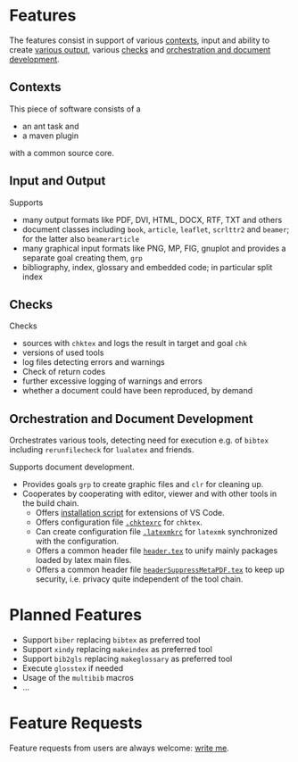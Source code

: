<!-- markdownlint-disable no-trailing-spaces -->
<!-- markdownlint-disable no-inline-html -->

# Features

The features consist in support of various [contexts](#contexts), 
input and ability to create [various output](#input-and-output), 
various [checks](#checks) and [orchestration and document development](#orchestration-and-document-development). 


## Contexts 

This piece of software consists of a 

- an ant task and 
- a maven plugin 
  
with a common source core. 


## Input and Output 

Supports 

- many output formats like PDF, DVI, HTML, DOCX, RTF, TXT and others 
- document classes including `book`, `article`, `leaflet`, `scrlttr2` and `beamer`; for the latter also `beamerarticle` 
- many graphical input formats like PNG, MP, FIG, gnuplot and provides a separate goal creating them, `grp` 
- bibliography, index, glossary and embedded code; in particular split index 


## Checks 

Checks 

- sources with `chktex` and logs the result in target and goal `chk` 
- versions of used tools 
- log files detecting errors and warnings 
- Check of return codes 
- further excessive logging of warnings and errors 
- whether a document could have been reproduced, by demand 


## Orchestration and Document Development 

Orchestrates various tools, detecting need for execution 
e.g. of `bibtex` including `rerunfilecheck` for `lualatex` and friends. 

Supports document development. 

- Provides goals `grp` to create graphic files and `clr` for cleaning up. 
- Cooperates by cooperating with editor, viewer 
  and with other tools in the build chain. 
  - Offers [installation script](./fromTex/instVScode4tex.sh) 
    for extensions of VS Code. 
  - Offers configuration file [`.chktexrc`](./fromTex/.chktexrc) 
    for `chktex`. 
  - Can create configuration file [`.latexmkrc`](./fromTex/.latexmkrc) 
    for `latexmk` synchronized with the configuration. 
  - Offers a common header file [`header.tex`](./fromTex/header.tex) 
    to unify mainly packages loaded by latex main files. 
  - Offers a common header file [`headerSuppressMetaPDF.tex`](./fromTex/headerSuppressMetaPDF.tex) 
    to keep up security, i.e. privacy quite independent of the tool chain. 


# Planned Features

- Support `biber` replacing `bibtex` as preferred tool
- Support `xindy` replacing `makeindex` as preferred tool
- Support `bib2gls` replacing `makeglossary` as preferred tool
- Execute `glosstex` if needed
- Usage of the `multibib` macros
- ...

# Feature Requests 

Feature requests from users are always welcome: 
[write me](mailto:rei3ner@arcor.de). 

